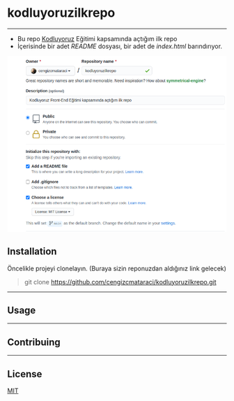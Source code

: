 # kodluyoruzilkrepo
--------------------------------------------------------------- 
- Bu repo [Kodluyoruz](https://www.kodluyoruz.org/) Eğitimi kapsamında açtığım ilk repo
- İçerisinde bir adet *README* dosyası, bir adet de *index.html* barındırıyor.

![Lorem Picsum](https://raw.githubusercontent.com/Kodluyoruz/taskforce/main/git/odev1/figures/github.png)

## Installation
Öncelikle projeyi clonelayın. (Buraya sizin reponuzdan aldığınız link gelecek)
> git clone https://github.com/cengizcmataraci/kodluyoruzilkrepo.git
---------------------------------------------------------------
## Usage
---------------------------------------------------------------
## Contribuing
---------------------------------------------------------------
## License
[MIT](https://choosealicense.com/licenses/mit/)
